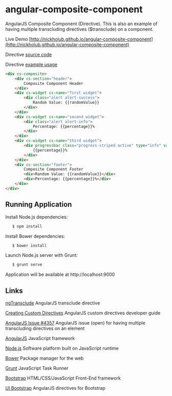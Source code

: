 angular-composite-component
====================

AngularJS Composite Component (Directive). This is also an example of having multiple transcluding directives ($transclude) on a component.

Live Demo [http://nickholub.github.io/angular-composite-component](http://nickholub.github.io/angular-composite-component)

Directive [source code](app/directive)

Directive [example usage](app)

```html
<div cs-composite>
    <div cs-section="header">
        Composite Component Header
    </div>
    <div cs-widget cs-name="first widget">
        <div class="alert alert-success">
            Random Value: {{randomValue}}
        </div>
    </div>
    <div cs-widget cs-name="second widget">
        <div class="alert alert-info">
            Percentage: {{percentage}}%
        </div>
    </div>
    <div cs-widget cs-name="third widget">
        <div progressbar class="progress-striped active" type="info" value="percentage">
            {{percentage}}%
        </div>
    </div>
    <div cs-section="footer">
        Composite Component Footer
        <div>Random Value: {{randomValue}}</div>
        <div>Percentage: {{percentage}}%</div>
    </div>
</div>
```


## Running Application

 Install Node.js dependencies:

 ``` bash
    $ npm install
 ```

 Install Bower dependencies:

 ``` bash
    $ bower install
 ```

 Launch Node.js server with Grunt:

 ``` bash
    $ grunt serve
 ```

 Application will be available at http://localhost:9000

Links
-----

[ngTransclude](https://docs.angularjs.org/api/ng/directive/ngTransclude) AngularJS transclude directive

[Creating Custom Directives](https://docs.angularjs.org/guide/directive) AngularJS custom directives developer guide

[AngularJS Issue #4357](https://github.com/angular/angular.js/issues/4357) AngularJS issue (open) for having multiple transcluding directives on an element

[AngularJS](http://angularjs.org/) JavaScript framework

[Node.js](http://nodejs.org/) Software platform built on JavaScript runtime

[Bower](http://bower.io/) Package manager for the web

[Grunt](http://gruntjs.com/) JavaScript Task Runner

[Bootstrap](http://getbootstrap.com/) HTML/CSS/JavaScript Front-End framework

[UI Bootstrap](http://angular-ui.github.io/bootstrap/) AngularJS directives for Bootstrap
